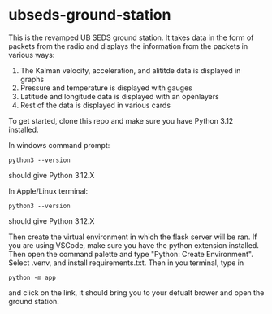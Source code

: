 # ubseds-ground-station

This is the revamped UB SEDS ground station. 
It takes data in the form of packets from the radio and displays the information from the packets in various ways:
1. The Kalman velocity, acceleration, and alititde data is displayed in graphs
2. Pressure and temperature is displayed with gauges
3. Latitude and longitude data is displayed with an openlayers
4. Rest of the data is displayed in various cards

To get started, clone this repo and make sure you have Python 3.12 installed.

In windows command prompt:
```
python3 --version
```
should give Python 3.12.X

In Apple/Linux terminal:
```
python3 --version
```
should give Python 3.12.X

Then create the virtual environment in which the flask server will be ran. If you are using VSCode, make sure you have the python extension installed. Then open the command palette and type "Python: Create Environment". Select .venv, and install requirements.txt. 
Then in you terminal, type in 
```
python -m app
```
and click on the link, it should bring you to your defualt brower and open the ground station.
